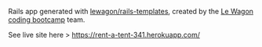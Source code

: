 Rails app generated with [lewagon/rails-templates](https://github.com/lewagon/rails-templates), created by the [Le Wagon coding bootcamp](https://www.lewagon.com) team.

See live site here > https://rent-a-tent-341.herokuapp.com/
